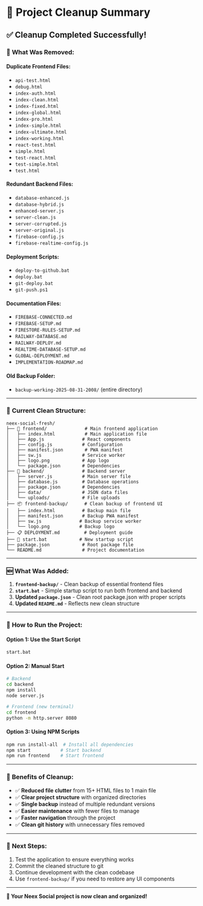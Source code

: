 # 🧹 Project Cleanup Summary

## ✅ Cleanup Completed Successfully!

### 📂 **What Was Removed:**

#### **Duplicate Frontend Files:**
- `api-test.html`
- `debug.html`
- `index-auth.html`
- `index-clean.html`
- `index-fixed.html`
- `index-global.html`
- `index-pro.html`
- `index-simple.html`
- `index-ultimate.html`
- `index-working.html`
- `react-test.html`
- `simple.html`
- `test-react.html`
- `test-simple.html`
- `test.html`

#### **Redundant Backend Files:**
- `database-enhanced.js`
- `database-hybrid.js`
- `enhanced-server.js`
- `server-clean.js`
- `server-corrupted.js`
- `server-original.js`
- `firebase-config.js`
- `firebase-realtime-config.js`

#### **Deployment Scripts:**
- `deploy-to-github.bat`
- `deploy.bat`
- `git-deploy.bat`
- `git-push.ps1`

#### **Documentation Files:**
- `FIREBASE-CONNECTED.md`
- `FIREBASE-SETUP.md`
- `FIRESTORE-RULES-SETUP.md`
- `RAILWAY-DATABASE.md`
- `RAILWAY-DEPLOY.md`
- `REALTIME-DATABASE-SETUP.md`
- `GLOBAL-DEPLOYMENT.md`
- `IMPLEMENTATION-ROADMAP.md`

#### **Old Backup Folder:**
- `backup-working-2025-08-31-2008/` (entire directory)

---

### 📁 **Current Clean Structure:**

```
neex-social-fresh/
├── 📱 frontend/              # Main frontend application
│   ├── index.html           # Main application file
│   ├── App.js              # React components
│   ├── config.js           # Configuration
│   ├── manifest.json        # PWA manifest
│   ├── sw.js               # Service worker
│   ├── logo.png            # App logo
│   └── package.json        # Dependencies
├── 🔧 backend/              # Backend server
│   ├── server.js           # Main server file
│   ├── database.js         # Database operations
│   ├── package.json        # Dependencies
│   ├── data/               # JSON data files
│   └── uploads/            # File uploads
├── 📦 frontend-backup/      # Clean backup of frontend UI
│   ├── index.html          # Backup main file
│   ├── manifest.json       # Backup PWA manifest
│   ├── sw.js              # Backup service worker
│   └── logo.png           # Backup logo
├── 📋 DEPLOYMENT.md         # Deployment guide
├── 🚀 start.bat            # New startup script
├── package.json            # Root package file
└── README.md               # Project documentation
```

---

### 🆕 **What Was Added:**

1. **`frontend-backup/`** - Clean backup of essential frontend files
2. **`start.bat`** - Simple startup script to run both frontend and backend
3. **Updated `package.json`** - Clean root package.json with proper scripts
4. **Updated `README.md`** - Reflects new clean structure

---

### 🚀 **How to Run the Project:**

#### Option 1: Use the Start Script
```bash
start.bat
```

#### Option 2: Manual Start
```bash
# Backend
cd backend
npm install
node server.js

# Frontend (new terminal)
cd frontend
python -m http.server 8080
```

#### Option 3: Using NPM Scripts
```bash
npm run install-all  # Install all dependencies
npm start           # Start backend
npm run frontend    # Start frontend
```

---

### 🎯 **Benefits of Cleanup:**

- ✅ **Reduced file clutter** from 15+ HTML files to 1 main file
- ✅ **Clear project structure** with organized directories  
- ✅ **Single backup** instead of multiple redundant versions
- ✅ **Easier maintenance** with fewer files to manage
- ✅ **Faster navigation** through the project
- ✅ **Clean git history** with unnecessary files removed

---

### 📝 **Next Steps:**

1. Test the application to ensure everything works
2. Commit the cleaned structure to git
3. Continue development with the clean codebase
4. Use `frontend-backup/` if you need to restore any UI components

---

**🎉 Your Neex Social project is now clean and organized!**
